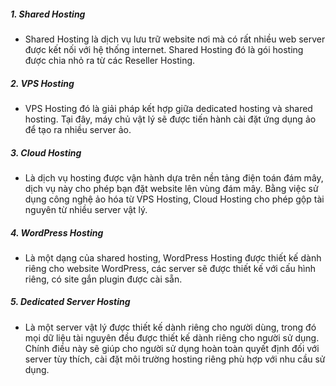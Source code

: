 ##### 1. Shared Hosting

- Shared Hosting là dịch vụ lưu trữ website nơi mà có rất nhiều web server được kết nối với hệ thống internet. Shared Hosting đó là gói hosting được chia nhỏ ra từ các Reseller Hosting. 

##### 2. VPS Hosting

- VPS Hosting đó là giải pháp kết hợp giữa dedicated hosting và shared hosting. Tại đây, máy chủ vật lý sẽ được tiến hành cài đặt ứng dụng ảo để tạo ra nhiều server ảo.

##### 3. Cloud Hosting

- Là dịch vụ hosting được vận hành dựa trên nền tảng điện toán đám mây, dịch vụ này cho phép bạn đặt website lên vùng đám mây. Bằng việc sử dụng công nghệ ảo hóa từ VPS Hosting, Cloud Hosting cho phép gộp tài nguyên từ nhiều server vật lý.

##### 4. WordPress Hosting

- Là một dạng của shared hosting, WordPress Hosting được thiết kế dành riêng cho website WordPress, các server sẽ được thiết kế với cấu hình riêng, có site gắn plugin được cài sẵn.

##### 5. Dedicated Server Hosting

- Là một server vật lý được thiết kế dành riêng cho người dùng, trong đó mọi dữ liệu tài nguyên đều được thiết kế dành riêng cho người sử dụng. Chính điều này sẽ giúp cho người sử dụng hoàn toàn quyết định đối với server tùy thích, cài đặt môi trường hosting riêng phù hợp với nhu cầu sử dụng.